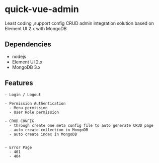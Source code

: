# quick-vue-admin
Least coding ,support config CRUD admin integration solution based on Element UI 2.x with MongoDB

## Dependencies
- nodejs
- Element UI 2.x
- MongoDB 3.x

## Features
```
- Login / Logout

- Permission Authentication
  - Menu permission
  - User Role permission

- CRUD CONFIG
  - through create one meta config file to auto generate CRUD page
  - auto create collection in MongoDB
  - auto create index in MongoDB
 

- Error Page
  - 401
  - 404
